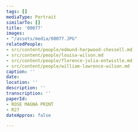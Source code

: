 ```yaml
---
tags: []
mediaType: Portrait
similarTo: []
title: '00077'
images:
- "/assets/media/00077.JPG"
relatedPeople:
- src/content/people/edmund-harpwood-chessell.md
- src/content/people/louisa-wilson.md
- src/content/people/florence-julia-entwistle.md
- src/content/people/william-lawrence-wilson.md
caption: ''
date: 
location: ''
description: ''
transcription: ''
paperId:
- ROSE MAGNA PRINT
- R27
dateApprox: false

---
```

